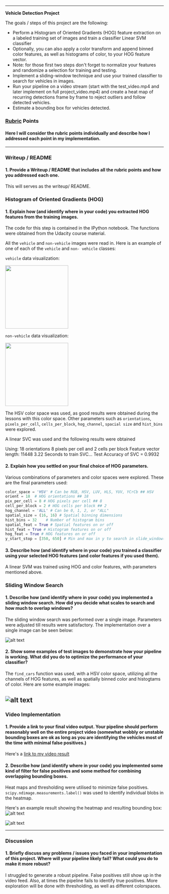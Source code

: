 
---

**Vehicle Detection Project**

The goals / steps of this project are the following:

* Perform a Histogram of Oriented Gradients (HOG) feature extraction on a labeled training set of images and train a classifier Linear SVM classifier
* Optionally, you can also apply a color transform and append binned color features, as well as histograms of color, to your HOG feature vector. 
* Note: for those first two steps don't forget to normalize your features and randomize a selection for training and testing.
* Implement a sliding-window technique and use your trained classifier to search for vehicles in images.
* Run your pipeline on a video stream (start with the test_video.mp4 and later implement on full project_video.mp4) and create a heat map of recurring detections frame by frame to reject outliers and follow detected vehicles.
* Estimate a bounding box for vehicles detected.

[//]: # (Image References)
[image1]: ./output_images/carposition.png
[image2]: ./output_images/data_vis.png
[image3]: ./output_images/data_vis2.png 
[image4]: ./output_images/prediction1.png
[image5]: ./output_images/im1.png
[image6]: ./output_images/heatmap.png
[image7]: ./examples/output_bboxes.png
[video1]: ./output_video.mp4

### [Rubric](https://review.udacity.com/#!/rubrics/513/view) Points
#### Here I will consider the rubric points individually and describe how I addressed each point in my implementation.  

---
### Writeup / README

#### 1. Provide a Writeup / README that includes all the rubric points and how you addressed each one. 

This will serves as the writeup/ README.

### Histogram of Oriented Gradients (HOG)

#### 1. Explain how (and identify where in your code) you extracted HOG features from the training images.

The code for this step is contained in the IPython notebook. The functions were obtained from the Udacity course material.

All the `vehicle` and `non-vehicle` images were read in.  Here is an example of one of each of the `vehicle` and `non-
vehicle` classes:

`vehicle` data visualization:

<img src="https://github.com/BVG85/Project-5-Vehicle-Detection-Tracking/blob/master/output_images/data_vis.png" width="200" height="200" /> 

`non-vehicle` data visualization:

<img src="https://github.com/BVG85/Project-5-Vehicle-Detection-Tracking/blob/master/output_images/data_vis2.png" width="200" height="200" />

The HSV color space was used, as good results were obtained during the lessons with this color space. Other parameters such as `orientations`, `pixels_per_cell`, `cells_per_block`, `hog_channel`, `spacial size` and `hist_bins` were explored.  

A linear SVC was used and the following results were obtained

Using: 18 orientations 8 pixels per cell and 2 cells per block
Feature vector length: 11448
3.22 Seconds to train SVC...
Test Accuracy of SVC =  0.9932


#### 2. Explain how you settled on your final choice of HOG parameters.

Various combinations of parameters and color spaces were explored. These are the final parameters used:

```python
color_space = 'HSV' # Can be RGB, HSV, LUV, HLS, YUV, YCrCb ## HSV
orient = 18  # HOG orientations ## 18
pix_per_cell = 8 # HOG pixels per cell ## 8
cell_per_block = 2 # HOG cells per block ## 2
hog_channel = 'ALL' # Can be 0, 1, 2, or "ALL"
spatial_size = (16, 16) # Spatial binning dimensions
hist_bins = 32    # Number of histogram bins
spatial_feat = True # Spatial features on or off
hist_feat = True # Histogram features on or off
hog_feat = True # HOG features on or off
y_start_stop = [350, 650] # Min and max in y to search in slide_window()
```

#### 3. Describe how (and identify where in your code) you trained a classifier using your selected HOG features (and color features if you used them).

A linear SVM was trained using HOG and color features, with parameters mentioned above.

### Sliding Window Search

#### 1. Describe how (and identify where in your code) you implemented a sliding window search.  How did you decide what scales to search and how much to overlap windows?

The sliding window search was performed over a single image. Parameters were adjusted till results were satisfactory.
The implementation over a single image can be seen below:

![alt text][image4]

#### 2. Show some examples of test images to demonstrate how your pipeline is working.  What did you do to optimize the performance of your classifier?

The `find_cars` function was used, with a HSV color space, utilizing all the channels of HOG features, as well as spatially binned color and histogtams of color. Here are some example images:

![alt text][image5]
---

### Video Implementation

#### 1. Provide a link to your final video output.  Your pipeline should perform reasonably well on the entire project video (somewhat wobbly or unstable bounding boxes are ok as long as you are identifying the vehicles most of the time with minimal false positives.)
Here's a [link to my video result](./output_video.mp4)


#### 2. Describe how (and identify where in your code) you implemented some kind of filter for false positives and some method for combining overlapping bounding boxes.

Heat maps and thresholding were utilised to minimize false positives. `scipy.ndimage.measurements.label()` was used to identify individual blobs in the heatmap. 

Here's an example result showing the heatmap and resulting bounding box:
![alt text][image6]

![alt text][image1]


---

### Discussion

#### 1. Briefly discuss any problems / issues you faced in your implementation of this project.  Where will your pipeline likely fail?  What could you do to make it more robust?

I struggled to generate a robust pipeline. False positives still show up in the video feed. Also, at times the pipeline fails to identify true positives. More exploration will be done with thresholding, as well as different colorspaces.

